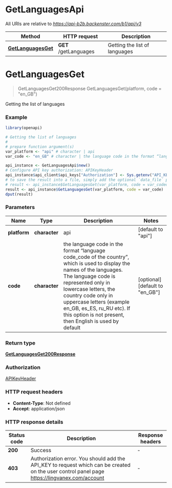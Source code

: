 # GetLanguagesApi

All URIs are relative to *https://api-b2b.backenster.com/b1/api/v3*

Method | HTTP request | Description
------------- | ------------- | -------------
[**GetLanguagesGet**](GetLanguagesApi.md#GetLanguagesGet) | **GET** /getLanguages | Getting the list of languages


# **GetLanguagesGet**
> GetLanguagesGet200Response GetLanguagesGet(platform, code = "en_GB")

Getting the list of languages

### Example
```R
library(openapi)

# Getting the list of languages
#
# prepare function argument(s)
var_platform <- "api" # character | api
var_code <- "en_GB" # character | the language code in the format “language code_code of the country”, which is used to display the names of the languages. The language code is represented only in lowercase letters, the country code only in uppercase letters (example en_GB, es_ES, ru_RU etc). If this option is not present, then English is used by default (Optional)

api_instance <- GetLanguagesApi$new()
# Configure API key authorization: APIKeyHeader
api_instance$api_client$api_keys["Authorization"] <- Sys.getenv("API_KEY")
# to save the result into a file, simply add the optional `data_file` parameter, e.g.
# result <- api_instance$GetLanguagesGet(var_platform, code = var_codedata_file = "result.txt")
result <- api_instance$GetLanguagesGet(var_platform, code = var_code)
dput(result)
```

### Parameters

Name | Type | Description  | Notes
------------- | ------------- | ------------- | -------------
 **platform** | **character**| api | [default to &quot;api&quot;]
 **code** | **character**| the language code in the format “language code_code of the country”, which is used to display the names of the languages. The language code is represented only in lowercase letters, the country code only in uppercase letters (example en_GB, es_ES, ru_RU etc). If this option is not present, then English is used by default | [optional] [default to &quot;en_GB&quot;]

### Return type

[**GetLanguagesGet200Response**](_getLanguages_get_200_response.md)

### Authorization

[APIKeyHeader](../README.md#APIKeyHeader)

### HTTP request headers

 - **Content-Type**: Not defined
 - **Accept**: application/json

### HTTP response details
| Status code | Description | Response headers |
|-------------|-------------|------------------|
| **200** | Success |  -  |
| **403** | Authorization error. You should add the API_KEY to request which can be created on the user control panel page https://lingvanex.com/account |  -  |

